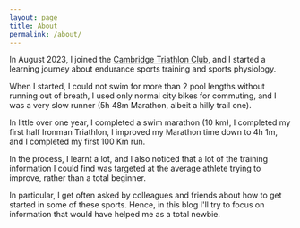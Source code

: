 ```yaml
---
layout: page
title: About
permalink: /about/
---
```


In August 2023, I joined the [Cambridge Triathlon Club](https://www.cambridgetriathlonclub.com/), and I started a learning journey about endurance sports training and sports physiology.

When I started, I could not swim for more than 2 pool lengths without running out of breath, I used only normal city bikes for commuting, and I was a very slow runner (5h 48m Marathon, albeit a hilly trail one).

In little over one year, I completed a swim marathon (10 km), I completed my first half Ironman Triathlon, I improved my Marathon time down to 4h 1m, and I completed my first 100 Km run.

In the process, I learnt a lot, and I also noticed that a lot of the training information I could find was targeted at the average athlete trying to improve, rather than a total beginner.

In particular, I get often asked by colleagues and friends about how to get started in some of these sports. Hence, in this blog I'll try to focus on information that would have helped me as a total newbie.
